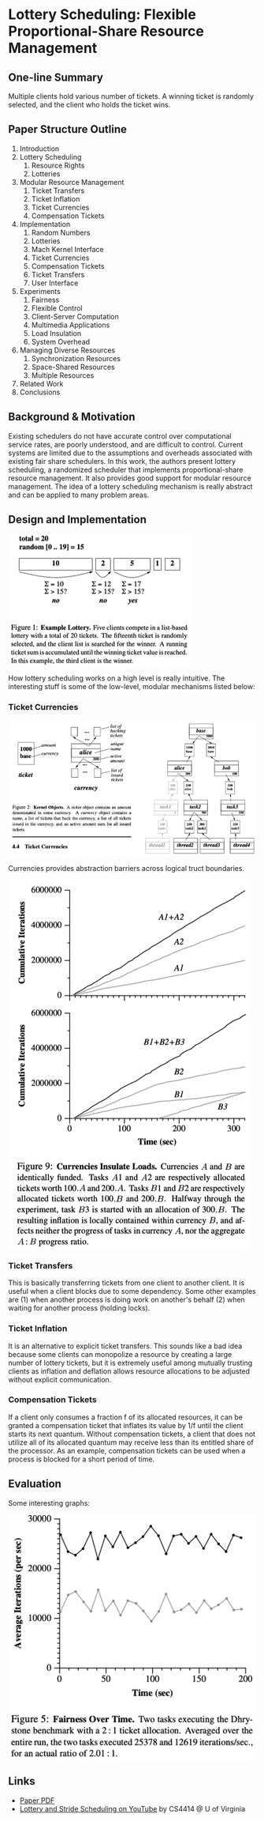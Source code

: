 # Lottery Scheduling: Flexible Proportional-Share Resource Management

## One-line Summary

Multiple clients hold various number of tickets. A winning ticket is randomly selected, and the client who holds the ticket wins.

## Paper Structure Outline

1. Introduction
2. Lottery Scheduling
   1. Resource Rights
   2. Lotteries
3. Modular Resource Management
   1. Ticket Transfers
   2. Ticket Inflation
   3. Ticket Currencies
   4. Compensation Tickets
4. Implementation
   1. Random Numbers
   2. Lotteries
   3. Mach Kernel Interface
   4. Ticket Currencies
   5. Compensation Tickets
   6. Ticket Transfers
   7. User Interface
5. Experiments
   1. Fairness
   2. Flexible Control
   3. Client-Server Computation
   4. Multimedia Applications
   5. Load Insulation
   6. System Overhead
6. Managing Diverse Resources
   1. Synchronization Resources
   2. Space-Shared Resources
   3. Multiple Resources
7. Related Work
8. Conclusions

## Background & Motivation

Existing schedulers do not have accurate control over computational service rates, are poorly understood, and are difficult to control. Current systems are limited due to the assumptions and overheads associated with existing fair share schedulers. In this work, the authors present lottery scheduling, a randomized scheduler that implements proportional-share resource management. It also provides good support for modular resource management. The idea of a lottery scheduling mechanism is really abstract and can be applied to many problem areas.

## Design and Implementation

![It really is this simple!](<../../.gitbook/assets/Screen Shot 2020-12-16 at 9.23.10 PM.png>)

How lottery scheduling works on a high level is really intuitive. The interesting stuff is some of the low-level, modular mechanisms listed below:

### Ticket Currencies

![](<../../.gitbook/assets/Screen Shot 2020-12-16 at 9.28.39 PM.png>)

Currencies provides abstraction barriers across logical truct boundaries.

![With currencies, the inflation is contained/insulated within a currency.](<../../.gitbook/assets/Screen Shot 2020-12-16 at 9.48.31 PM.png>)

### Ticket Transfers

This is basically transferring tickets from one client to another client. It is useful when a client blocks due to some dependency. Some other examples are (1) when another process is doing work on another's behalf (2) when waiting for another process (holding locks).

### Ticket Inflation

It is an alternative to explicit ticket transfers. This sounds like a bad idea because some clients can monopolize a resource by creating a large number of lottery tickets, but it is extremely useful among mutually trusting clients as inflation and deflation allows resource allocations to be adjusted without explicit communication.

### Compensation Tickets

If a client only consumes a fraction f of its allocated resources, it can be granted a compensation ticket that inflates its value by 1/f until the client starts its next quantum. Without compensation tickets, a client that does not utilize all of its allocated quantum may receive less than its entitled share of the processor. As an example, compensation tickets can be used when a process is blocked for a short period of time.

## Evaluation

Some interesting graphs:

![A 2:! ticket allocation leads to an actual 2.01:1 runtime ratio. However, a drawback we can notice here is that allocation is very random and unstable (notice the unit of the x-axis)](<../../.gitbook/assets/Screen Shot 2020-12-16 at 9.43.51 PM.png>)

## Links

* [Paper PDF](https://www.usenix.org/legacy/publications/library/proceedings/osdi/full\_papers/waldspurger.pdf)
* [Lottery and Stride Scheduling on YouTube](https://youtu.be/qAx4IxrOoAM) by CS4414 @ U of Virginia
